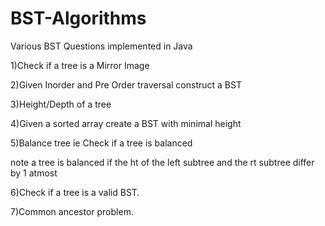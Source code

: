 BST-Algorithms
==============

Various BST Questions implemented in Java

1)Check if a tree is a Mirror Image

2)Given Inorder and Pre Order traversal construct a BST

3)Height/Depth of a tree

4)Given a sorted array create a BST with minimal height

5)Balance tree ie Check if a tree is balanced

note a tree is balanced if the ht of the left subtree and the rt subtree differ by 1 atmost

6)Check if a tree is a valid BST.

7)Common ancestor problem.

